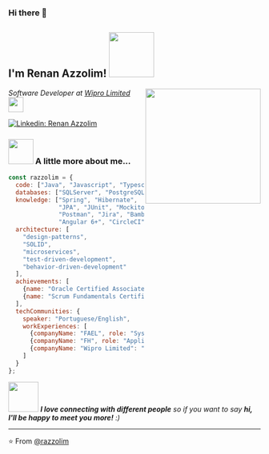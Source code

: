 ### Hi there 👋

<h2> I'm Renan Azzolim! <img src="https://media.giphy.com/media/S8kcDWOvua4l6lJ0Az/source.gif" width="90"></h2>
<img align='right' src="https://media.giphy.com/media/ZVik7pBtu9dNS/giphy.gif" width="230">
<p><em>Software Developer at <a href="https://www.wipro.com/pt-BR/overview/">Wipro Limited </a><img src="https://media.giphy.com/media/WUlplcMpOCEmTGBtBW/giphy.gif" width="30"> 
</em></p>


[![Linkedin: Renan Azzolim](https://img.shields.io/badge/-Renan%20Azzolim-blue?style=flat-square&logo=Linkedin&logoColor=white&link=https://www.linkedin.com/in/renan-azzolim-3307bb85/)](https://www.linkedin.com/in/renan-azzolim-3307bb85/)


### <img src="https://media.giphy.com/media/VgCDAzcKvsR6OM0uWg/giphy.gif" width="50"> A little more about me...  

```javascript
const razzolim = {
  code: ["Java", "Javascript", "Typescript"],
  databases: ["SQLServer", "PostgreSQL", "MySQL", "MongoDB"],
  knowledge: ["Spring", "Hibernate", 
              "JPA", "JUnit", "Mockito", "Node",
              "Postman", "Jira", "Bamboo", "Docker",
              "Angular 6+", "CircleCI"],
  architecture: [
    "design-patterns",
    "SOLID",
    "microservices",
    "test-driven-development",
    "behavior-driven-development"
  ],
  achievements: [
    {name: "Oracle Certified Associate 8"},
    {name: "Scrum Fundamentals Certified"}
  ],
  techCommunities: {
    speaker: "Portuguese/English",
    workExperiences: [
      {companyName: "FAEL", role: "System Analyst"},
      {companyName: "FH", role: "Application Developer"},
      {companyName: "Wipro Limited": "Software Developer"}
    ]
  }
};
```

<img src="https://media.giphy.com/media/LnQjpWaON8nhr21vNW/giphy.gif" width="60"> <em><b>I love connecting with different people</b> so if you want to say <b>hi, I'll be happy to meet you more!</b> :)</em>
 
 ---
 ⭐️ From [@razzolim](https://github.com/razzolim)
